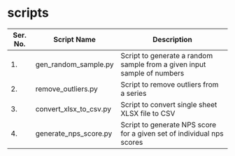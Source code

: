 # scripts

| Ser. No. | Script Name | Description |
|----------|-------------|-------------|
| 1.       | gen_random_sample.py | Script to generate a random sample from a given input sample of numbers |
| 2.       | remove_outliers.py | Script to remove outliers from a series |
| 3.       | convert_xlsx_to_csv.py | Script to convert single sheet XLSX file to CSV |
| 4.       | generate_nps_score.py | Script to generate NPS score for a given set of individual nps scores |

